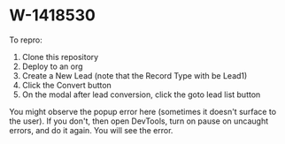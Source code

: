 # W-1418530

To repro:
1. Clone this repository
2. Deploy to an org
3. Create a New Lead (note that the Record Type with be Lead1)
4. Click the Convert button
5. On the modal after lead conversion, click the goto lead list button

You might observe the popup error here (sometimes it doesn't surface to the user).  If you don't, then open DevTools, turn on pause on uncaught errors, and do it again.  You will see the error.

